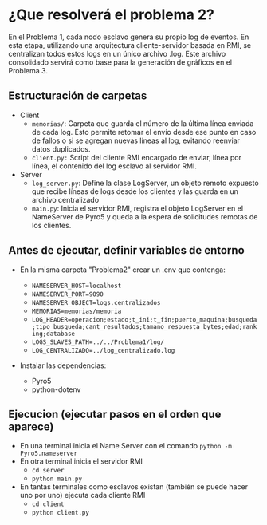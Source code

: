 # ¿Que resolverá el problema 2?
En el Problema 1, cada nodo esclavo genera su propio log de eventos. En esta etapa, utilizando una arquitectura cliente-servidor basada en RMI, se centralizan todos estos logs en un único archivo .log. Este archivo consolidado servirá como base para la generación de gráficos en el Problema 3.

## Estructuración de carpetas
- Client
    - `memorias/`: Carpeta que guarda el número de la última línea enviada de cada log. Esto permite retomar el envío desde ese punto en caso de fallos o si se agregan nuevas líneas al log, evitando reenviar datos duplicados.
    - `client.py:` Script del cliente RMI encargado de enviar, línea por línea, el contenido del log esclavo al servidor RMI.
- Server
    - `log_server.py`: Define la clase LogServer, un objeto remoto expuesto que recibe líneas de logs desde los clientes y las guarda en un archivo centralizado
    - `main.py`:  Inicia el servidor RMI, registra el objeto LogServer en el NameServer de Pyro5 y queda a la espera de solicitudes remotas de los clientes.

## Antes de ejecutar, definir variables de entorno
- En la misma carpeta "Problema2" crear un .env que contenga:
    - `NAMESERVER_HOST=localhost`
    - `NAMESERVER_PORT=9090`
    - `NAMESERVER_OBJECT=logs.centralizados`
    - `MEMORIAS=memorias/memoria`
    - `LOG_HEADER=operacion;estado;t_ini;t_fin;puerto_maquina;busqueda;tipo_busqueda;cant_resultados;tamano_respuesta_bytes;edad;ranking;database`
    - `LOGS_SLAVES_PATH=../../Problema1/log/`
    - `LOG_CENTRALIZADO=../log_centralizado.log`

- Instalar las dependencias:
    - Pyro5
    - python-dotenv

## Ejecucion (ejecutar pasos en el orden que aparece)
- En una terminal inicia el Name Server con el comando `python -m Pyro5.nameserver`
- En otra terminal inicia el servidor RMI
    - `cd server`
    - `python main.py`
- En tantas terminales como esclavos existan (también se puede hacer uno por uno) ejecuta cada cliente RMI
    - `cd client`
    - `python client.py`